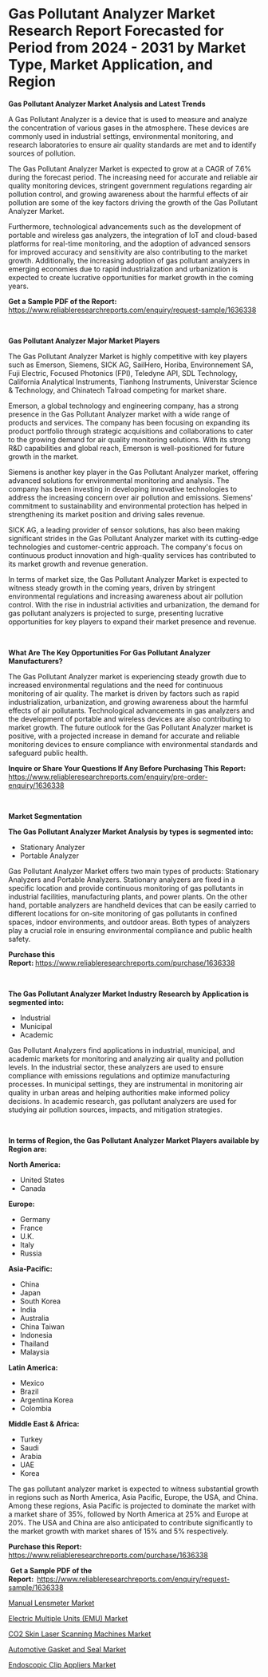 <p><h1>Gas Pollutant Analyzer Market Research Report Forecasted for Period from 2024 -  2031 by Market Type, Market Application, and Region</h1></p><p><strong>Gas Pollutant Analyzer Market Analysis and Latest Trends</strong></p>
<p><p>A Gas Pollutant Analyzer is a device that is used to measure and analyze the concentration of various gases in the atmosphere. These devices are commonly used in industrial settings, environmental monitoring, and research laboratories to ensure air quality standards are met and to identify sources of pollution.</p><p>The Gas Pollutant Analyzer Market is expected to grow at a CAGR of 7.6% during the forecast period. The increasing need for accurate and reliable air quality monitoring devices, stringent government regulations regarding air pollution control, and growing awareness about the harmful effects of air pollution are some of the key factors driving the growth of the Gas Pollutant Analyzer Market.</p><p>Furthermore, technological advancements such as the development of portable and wireless gas analyzers, the integration of IoT and cloud-based platforms for real-time monitoring, and the adoption of advanced sensors for improved accuracy and sensitivity are also contributing to the market growth. Additionally, the increasing adoption of gas pollutant analyzers in emerging economies due to rapid industrialization and urbanization is expected to create lucrative opportunities for market growth in the coming years.</p></p>
<p><strong>Get a Sample PDF of the Report:&nbsp;</strong> <a href="https://www.reliableresearchreports.com/enquiry/request-sample/1636338">https://www.reliableresearchreports.com/enquiry/request-sample/1636338</a></p>
<p>&nbsp;</p>
<p><strong>Gas Pollutant Analyzer Major Market Players</strong></p>
<p><p>The Gas Pollutant Analyzer Market is highly competitive with key players such as Emerson, Siemens, SICK AG, SailHero, Horiba, Environnement SA, Fuji Electric, Focused Photonics (FPI), Teledyne API, SDL Technology, California Analytical Instruments, Tianhong Instruments, Universtar Science & Technology, and Chinatech Talroad competing for market share.</p><p>Emerson, a global technology and engineering company, has a strong presence in the Gas Pollutant Analyzer market with a wide range of products and services. The company has been focusing on expanding its product portfolio through strategic acquisitions and collaborations to cater to the growing demand for air quality monitoring solutions. With its strong R&D capabilities and global reach, Emerson is well-positioned for future growth in the market.</p><p>Siemens is another key player in the Gas Pollutant Analyzer market, offering advanced solutions for environmental monitoring and analysis. The company has been investing in developing innovative technologies to address the increasing concern over air pollution and emissions. Siemens' commitment to sustainability and environmental protection has helped in strengthening its market position and driving sales revenue.</p><p>SICK AG, a leading provider of sensor solutions, has also been making significant strides in the Gas Pollutant Analyzer market with its cutting-edge technologies and customer-centric approach. The company's focus on continuous product innovation and high-quality services has contributed to its market growth and revenue generation.</p><p>In terms of market size, the Gas Pollutant Analyzer Market is expected to witness steady growth in the coming years, driven by stringent environmental regulations and increasing awareness about air pollution control. With the rise in industrial activities and urbanization, the demand for gas pollutant analyzers is projected to surge, presenting lucrative opportunities for key players to expand their market presence and revenue.</p></p>
<p>&nbsp;</p>
<p><strong>What Are The Key Opportunities For Gas Pollutant Analyzer Manufacturers?</strong></p>
<p><p>The Gas Pollutant Analyzer market is experiencing steady growth due to increased environmental regulations and the need for continuous monitoring of air quality. The market is driven by factors such as rapid industrialization, urbanization, and growing awareness about the harmful effects of air pollutants. Technological advancements in gas analyzers and the development of portable and wireless devices are also contributing to market growth. The future outlook for the Gas Pollutant Analyzer market is positive, with a projected increase in demand for accurate and reliable monitoring devices to ensure compliance with environmental standards and safeguard public health.</p></p>
<p><strong>Inquire or Share Your Questions If Any Before Purchasing This Report:</strong> <a href="https://www.reliableresearchreports.com/enquiry/pre-order-enquiry/1636338">https://www.reliableresearchreports.com/enquiry/pre-order-enquiry/1636338</a></p>
<p>&nbsp;</p>
<p><strong>Market Segmentation</strong></p>
<p><strong>The Gas Pollutant Analyzer Market Analysis by types is segmented into:</strong></p>
<p><ul><li>Stationary Analyzer</li><li>Portable Analyzer</li></ul></p>
<p><p>Gas Pollutant Analyzer Market offers two main types of products: Stationary Analyzers and Portable Analyzers. Stationary analyzers are fixed in a specific location and provide continuous monitoring of gas pollutants in industrial facilities, manufacturing plants, and power plants. On the other hand, portable analyzers are handheld devices that can be easily carried to different locations for on-site monitoring of gas pollutants in confined spaces, indoor environments, and outdoor areas. Both types of analyzers play a crucial role in ensuring environmental compliance and public health safety.</p></p>
<p><strong>Purchase this Report:&nbsp;</strong><a href="https://www.reliableresearchreports.com/purchase/1636338">https://www.reliableresearchreports.com/purchase/1636338</a></p>
<p>&nbsp;</p>
<p><strong>The Gas Pollutant Analyzer Market Industry Research by Application is segmented into:</strong></p>
<p><ul><li>Industrial</li><li>Municipal</li><li>Academic</li></ul></p>
<p><p>Gas Pollutant Analyzers find applications in industrial, municipal, and academic markets for monitoring and analyzing air quality and pollution levels. In the industrial sector, these analyzers are used to ensure compliance with emissions regulations and optimize manufacturing processes. In municipal settings, they are instrumental in monitoring air quality in urban areas and helping authorities make informed policy decisions. In academic research, gas pollutant analyzers are used for studying air pollution sources, impacts, and mitigation strategies.</p></p>
<p>&nbsp;</p>
<p><strong>In terms of Region, the Gas Pollutant Analyzer Market Players available by Region are:</strong></p>
<p>
    <p> <strong> North America: </strong>
        <ul>
            <li>United States</li>
            <li>Canada</li>
        </ul>
        </p> 
    <p> <strong> Europe: </strong>
        <ul>
            <li>Germany</li>
            <li>France</li>
            <li>U.K.</li>
            <li>Italy</li>
            <li>Russia</li>
        </ul>
        </p> 
    <p> <strong> Asia-Pacific: </strong>
        <ul>
            <li>China</li>
            <li>Japan</li>
            <li>South Korea</li>
            <li>India</li>
            <li>Australia</li>
            <li>China Taiwan</li>
            <li>Indonesia</li>
            <li>Thailand</li>
            <li>Malaysia</li>
        </ul>
        </p> 
    <p> <strong> Latin America: </strong>
        <ul>
            <li>Mexico</li>
            <li>Brazil</li>
            <li>Argentina Korea</li>
            <li>Colombia</li>
        </ul>
        </p> 
    <p> <strong> Middle East & Africa: </strong>
        <ul>
            <li>Turkey</li>
            <li>Saudi</li>
            <li>Arabia</li>
            <li>UAE</li>
            <li>Korea</li>
        </ul>
    </p>
    </p>
<p><p>The gas pollutant analyzer market is expected to witness substantial growth in regions such as North America, Asia Pacific, Europe, the USA, and China. Among these regions, Asia Pacific is projected to dominate the market with a market share of 35%, followed by North America at 25% and Europe at 20%. The USA and China are also anticipated to contribute significantly to the market growth with market shares of 15% and 5% respectively.</p></p>
<p><strong>Purchase this Report: </strong><a href="https://www.reliableresearchreports.com/purchase/1636338">https://www.reliableresearchreports.com/purchase/1636338</a></p>
<p>&nbsp;<strong>Get a Sample PDF of the Report:&nbsp;&nbsp;</strong><a href="https://www.reliableresearchreports.com/enquiry/request-sample/1636338">https://www.reliableresearchreports.com/enquiry/request-sample/1636338</a></p>
<p><strong></strong></p>
<p><p><a href="https://medium.com/@merrittrice2023/manual-lensmeter-market-outlook-industry-overview-and-forecast-2024-to-2031-89991b23d5f4">Manual Lensmeter Market</a></p><p><a href="https://github.com/pjcfca/Market-Research-Report-List-1/blob/main/electric-multiple-units-emu-market.md">Electric Multiple Units (EMU) Market</a></p><p><a href="https://github.com/johnbach50/Market-Research-Report-List-1/blob/main/co2-skin-laser-scanning-machines-market.md">CO2 Skin Laser Scanning Machines Market</a></p><p><a href="https://issuu.com/reportprime-2/docs/automotive-gasket-and-seal-market-size-2030.pptx">Automotive Gasket and Seal Market</a></p><p><a href="https://medium.com/@merrittrice2023/endoscopic-clip-appliers-market-the-key-to-successful-business-strategy-forecast-till-2031-77bc23f994cb">Endoscopic Clip Appliers Market</a></p></p>